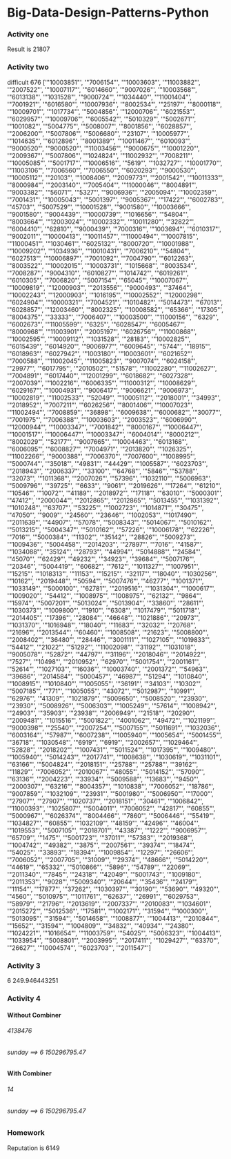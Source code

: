 # Big-Data-Design-Patterns-Python

### Activity one 
Result is 21807

### Activity two 
difficult	676	['"10003851"', '"7006154"', '"10003603"', '"11003882"', '"2007522"', '"10007117"', '"6014660"', '"9007026"', '"10003568"', '"6013138"', '"1031528"', '"9000724"', '"1034440"', '"11001404"', '"7001921"', '"6016580"', '"10007936"', '"8002534"', '"25197"', '"8000118"', '"10009701"', '"1017734"', '"5004856"', '"12000706"', '"6021553"', '"6029957"', '"10009706"', '"6005542"', '"5010329"', '"5002671"', '"1001082"', '"5004775"', '"5008007"', '"8001856"', '"6028857"', '"2006200"', '"5007806"', '"5006680"', '"23107"', '"10005977"', '"1014635"', '"6012896"', '"8001389"', '"10011467"', '"6010093"', '"9000520"', '"9000520"', '"11003456"', '"9000675"', '"10001220"', '"2009367"', '"5007806"', '"1024824"', '"11002932"', '"7008211"', '"10005085"', '"5001717"', '"10006516"', '"5619"', '"1032727"', '"10001770"', '"11003106"', '"7006560"', '"7006550"', '"6020293"', '"9000530"', '"10005112"', '"20103"', '"1008406"', '"2009773"', '"2001542"', '"10011333"', '"8000984"', '"2003140"', '"7005404"', '"11000046"', '"8004891"', '"9003382"', '"56071"', '"5327"', '"9006936"', '"2005094"', '"10002359"', '"7001431"', '"10005043"', '"5001397"', '"9005367"', '"17422"', '"6002783"', '"45703"', '"5007529"', '"10001528"', '"9001580"', '"10003666"', '"9001580"', '"9004439"', '"10000739"', '"1016656"', '"54804"', '"8003664"', '"12003024"', '"10002332"', '"10011280"', '"32822"', '"6004410"', '"62810"', '"9000439"', '"7000316"', '"1003694"', '"6010317"', '"9002011"', '"10000413"', '"10011457"', '"11000494"', '"10007815"', '"11000451"', '"1030461"', '"6025132"', '"8000720"', '"10001988"', '"10009202"', '"1034936"', '"10010431"', '"7006210"', '"54804"', '"6027513"', '"10006897"', '"7001092"', '"7004790"', '"6012263"', '"8003522"', '"10002015"', '"10003731"', '"1015668"', '"8003534"', '"7008287"', '"9004310"', '"6010827"', '"1014742"', '"6019261"', '"6010305"', '"7006820"', '"5007154"', '"65045"', '"10007067"', '"10009819"', '"12000903"', '"2013556"', '"9000493"', '"37464"', '"10002243"', '"12000903"', '"1016195"', '"10002552"', '"12000298"', '"6024904"', '"10000321"', '"7004521"', '"1010482"', '"5014473"', '"67013"', '"6028857"', '"12003460"', '"8002325"', '"10008582"', '"65366"', '"17305"', '"8004375"', '"33333"', '"7006407"', '"10003500"', '"11000156"', '"6329"', '"6002673"', '"11005599"', '"6325"', '"6028547"', '"6005467"', '"8000968"', '"11003901"', '"2005197"', '"6026756"', '"11000868"', '"10002595"', '"10009112"', '"1031528"', '"28183"', '"10002825"', '"6015439"', '"6014920"', '"9006977"', '"6009645"', '"5744"', '"18915"', '"6018963"', '"6027942"', '"1003180"', '"10003601"', '"6021652"', '"7000588"', '"11002045"', '"11005823"', '"9007074"', '"6024158"', '"29977"', '"6017795"', '"2010502"', '"51578"', '"11002280"', '"11002627"', '"7004891"', '"6017440"', '"12001299"', '"6018682"', '"6027328"', '"2007039"', '"1002216"', '"6006335"', '"11000312"', '"10008629"', '"6029167"', '"10004931"', '"9006417"', '"9006621"', '"9006973"', '"10002819"', '"11002533"', '"52049"', '"10005112"', '"2018001"', '"34993"', '"2018952"', '"7007211"', '"6026256"', '"8001406"', '"10007023"', '"11002494"', '"7008859"', '"36898"', '"6009638"', '"6000682"', '"30077"', '"7001975"', '"7006388"', '"10003603"', '"2003523"', '"6006990"', '"12000944"', '"10003347"', '"7001842"', '"8000167"', '"10006447"', '"10001517"', '"10006447"', '"10003347"', '"6004014"', '"8000212"', '"8002029"', '"52177"', '"9007665"', '"10004463"', '"6013168"', '"6006095"', '"6008827"', '"7004971"', '"2013820"', '"1026325"', '"11002266"', '"9000388"', '"7006370"', '"7007600"', '"1008995"', '"5000744"', '"35018"', '"49831"', '"44429"', '"1005587"', '"6023703"', '"2018943"', '"2006337"', '"33100"', '"64768"', '"5846"', '"53788"', '"32073"', '"1011368"', '"2007026"', '"57396"', '"1032110"', '"5006963"', '"5009796"', '"39725"', '"6633"', '"9061"', '"2019626"', '"17264"', '"61210"', '"10546"', '"10072"', '"41189"', '"2018972"', '"17118"', '"63010"', '"5000301"', '"47412"', '"2000044"', '"2012865"', '"2012865"', '"5013455"', '"1031392"', '"1010248"', '"63707"', '"53225"', '"1002723"', '"1014871"', '"30475"', '"47050"', '"9009"', '"24560"', '"23646"', '"1002053"', '"1017490"', '"2011639"', '"44907"', '"57078"', '"5008343"', '"5014067"', '"5010162"', '"5013215"', '"5004347"', '"5010162"', '"57226"', '"10006178"', '"62226"', '"7016"', '"5000384"', '"11302"', '"35142"', '"28826"', '"5009273"', '"1009436"', '"5004458"', '"2014203"', '"27897"', '"7016"', '"41587"', '"1034088"', '"35124"', '"28793"', '"44994"', '"5014888"', '"24584"', '"45070"', '"62429"', '"49232"', '"34923"', '"39684"', '"5007176"', '"20346"', '"5004419"', '"60682"', '"7612"', '"1011327"', '"1007951"', '"15215"', '"1018313"', '"11153"', '"15215"', '"32117"', '"18040"', '"1030256"', '"10162"', '"2019448"', '"50594"', '"5007476"', '"46277"', '"1001371"', '"1033149"', '"5000100"', '"62781"', '"2019516"', '"1031304"', '"1000617"', '"1009020"', '"54412"', '"1008975"', '"1008975"', '"62132"', '"9864"', '"15974"', '"5007201"', '"5013024"', '"5013904"', '"33860"', '"28611"', '"1030373"', '"1009800"', '"1910"', '"6308"', '"1017479"', '"5011718"', '"2014405"', '"17396"', '"28084"', '"46648"', '"1021886"', '"20973"', '"1031370"', '"1016948"', '"18040"', '"11683"', '"32032"', '"20768"', '"21696"', '"2013544"', '"60460"', '"1008508"', '"21623"', '"5008800"', '"2008402"', '"36480"', '"28446"', '"3001111"', '"1027105"', '"1019833"', '"54412"', '"21022"', '"51292"', '"11002098"', '"31192"', '"1031018"', '"9005078"', '"52872"', '"44797"', '"31196"', '"2018046"', '"2014922"', '"7527"', '"10498"', '"2010952"', '"62970"', '"5001754"', '"2001161"', '"52614"', '"1027103"', '"16036"', '"10003740"', '"2001372"', '"54963"', '"39686"', '"2014584"', '"5000457"', '"46987"', '"51294"', '"1010840"', '"1008915"', '"1010840"', '"1005055"', '"36191"', '"34103"', '"10302"', '"5007185"', '"771"', '"1005055"', '"43072"', '"5012987"', '"10991"', '"62976"', '"41309"', '"1021879"', '"5009650"', '"5008520"', '"23930"', '"23930"', '"5008926"', '"5006303"', '"1005249"', '"57614"', '"1008942"', '"24903"', '"35903"', '"23938"', '"2006949"', '"21518"', '"20290"', '"2009481"', '"1015516"', '"5001822"', '"4001062"', '"49472"', '"1021199"', '"9000398"', '"25540"', '"2007254"', '"5007155"', '"5011691"', '"1032036"', '"6003164"', '"57987"', '"6007238"', '"1005940"', '"1005654"', '"5001455"', '"36718"', '"1030548"', '"6919"', '"6919"', '"2002657"', '"1029464"', '"52828"', '"2018202"', '"1007431"', '"5011524"', '"1017395"', '"1009480"', '"1005940"', '"5014243"', '"2017741"', '"1008638"', '"1030619"', '"1031101"', '"63166"', '"5004824"', '"2018151"', '"25788"', '"25788"', '"39162"', '"11829"', '"7006052"', '"2010067"', '"48055"', '"5014152"', '"57090"', '"63136"', '"2004223"', '"33934"', '"5009588"', '"13683"', '"9450"', '"2000307"', '"63216"', '"8004357"', '"1010838"', '"7006052"', '"18786"', '"9007859"', '"1032109"', '"23931"', '"5001980"', '"5006950"', '"17000"', '"27907"', '"27907"', '"1020737"', '"2018151"', '"30461"', '"1006842"', '"11000393"', '"1025807"', '"5004011"', '"7006052"', '"42817"', '"60855"', '"5000967"', '"6026374"', '"8004466"', '"7860"', '"5006446"', '"55419"', '"1034827"', '"60855"', '"1032109"', '"48159"', '"42496"', '"46004"', '"1019553"', '"5007105"', '"2018701"', '"43387"', '"1222"', '"9006957"', '"65709"', '"1475"', '"5001723"', '"37011"', '"57383"', '"2019368"', '"1004742"', '"49382"', '"3875"', '"2007561"', '"39374"', '"18474"', '"54025"', '"33893"', '"18394"', '"1009854"', '"12297"', '"26606"', '"7006052"', '"2007705"', '"31009"', '"29374"', '"48666"', '"5014220"', '"44619"', '"65332"', '"5010866"', '"5896"', '"54789"', '"22069"', '"2011340"', '"7845"', '"24318"', '"42049"', '"5001743"', '"1009180"', '"2011353"', '"9028"', '"5009340"', '"20644"', '"35436"', '"24179"', '"11154"', '"17877"', '"37262"', '"1030397"', '"30190"', '"53690"', '"49320"', '"4560"', '"5010975"', '"1011761"', '"62637"', '"26991"', '"6029753"', '"58979"', '"21796"', '"2013619"', '"2007337"', '"2010083"', '"1034601"', '"2015272"', '"5012536"', '"17581"', '"1002171"', '"31594"', '"1000300"', '"5013095"', '"31594"', '"5014658"', '"1008877"', '"1004413"', '"2010844"', '"15652"', '"31594"', '"1004809"', '"34832"', '"40934"', '"24380"', '"1024221"', '"1016654"', '"11003759"', '"54025"', '"5006323"', '"1004413"', '"1033954"', '"5008801"', '"2003995"', '"2017411"', '"1029427"', '"63370"', '"26627"', '"10004574"', '"6023703"', '"2011547"']

### Activity 3
6 	249.946443251

### Activity 4
#### Without Combiner

###### 4138476 
###### sunday ==> 6 	150296795.47

#### With Combiner

###### 14
###### sunday ==> 6 	150296795.47

### Homework 

Reputation is 6149
